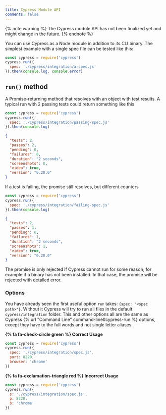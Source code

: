 ```yaml
---
title: Cypress Module API
comments: false
---
```


{% note warning %}
The Cypress module API has not been finalized yet and might change in the future.
{% endnote %}

You can use Cypress as a Node module in addition to its CLI binary. The simplest example with a single spec file can be tested like this:

```js
const cypress = require('cypress')
cypress.run({
  spec: './cypress/integration/a-spec.js'
}).then(console.log, console.error)
```

## `run()` method

A Promise-returning method that resolves with an object with test results. A typical run with 2 passing tests could return something like this

```js
const cypress = require('cypress')
cypress.run({
  spec: './cypress/integration/passing-spec.js'
}).then(console.log)
```
```json
{
  "tests": 2,
  "passes": 2,
  "pending": 0,
  "failures": 0,
  "duration": "2 seconds",
  "screenshots": 0,
  "video": true,
  "version": "0.20.0"
}
```

If a test is failing, the promise still resolves, but different counters

```js
const cypress = require('cypress')
cypress.run({
  spec: './cypress/integration/failing-spec.js'
}).then(console.log)
```
```json
{
  "tests": 2,
  "passes": 1,
  "pending": 0,
  "failures": 1,
  "duration": "2 seconds",
  "screenshots": 1,
  "video": true,
  "version": "0.20.0"
}
```

The promise is only rejected if Cypress cannot run for some reason; for example if a binary has not been installed. In that case, the promise will be rejected with detailed error.

### Options

You have already seen the first useful option `run` takes: `{spec: "<spec path>"}`. Without it Cypress will try to run all files in the default `cypress/integration` folder. This and other options all are the same as Cypress {% url "Command Line" command-line#cypress-run %} options, except they have to the full words and not single letter aliases.

**{% fa fa-check-circle green %} Correct Usage**

```javascript
const cypress = require('cypress')
cypress.run({
  spec: './cypress/integration/spec.js',
  port: 8220,
  browser: 'chrome'
})
```

**{% fa fa-exclamation-triangle red %} Incorrect Usage**

```javascript
const cypress = require('cypress')
cypress.run({
  s: './cypress/integration/spec.js',
  p: 8220,
  b: 'chrome'
})
```

